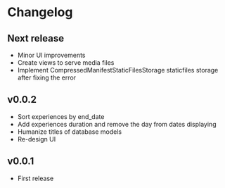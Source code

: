 # Changelog

## Next release

- Minor UI improvements
- Create views to serve media files
- Implement CompressedManifestStaticFilesStorage staticfiles storage after fixing the error

## v0.0.2

- Sort experiences by end_date
- Add experiences duration and remove the day from dates displaying
- Humanize titles of database models
- Re-design UI

## v0.0.1

- First release
